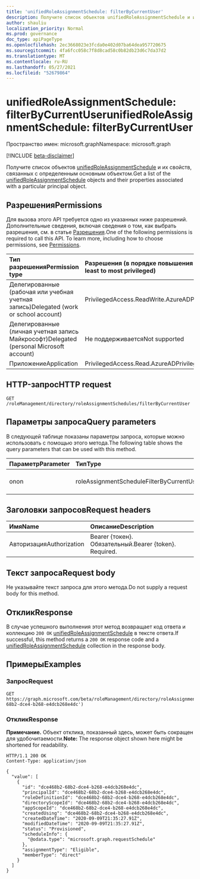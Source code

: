 ```yaml
---
title: 'unifiedRoleAssignmentSchedule: filterByCurrentUser'
description: Получите список объектов unifiedRoleAssignmentSchedule и их свойств, отфильтрованных определенным пользователем
author: shauliu
localization_priority: Normal
ms.prod: governance
doc_type: apiPageType
ms.openlocfilehash: 2ec3668023e3fcda0e402d07ba64dea957720675
ms.sourcegitcommit: 4fa6fcc058c7f8d8cad58c0b82db23d6c7da37d2
ms.translationtype: MT
ms.contentlocale: ru-RU
ms.lasthandoff: 05/27/2021
ms.locfileid: "52679864"
---
```

# <a name="unifiedroleassignmentschedule-filterbycurrentuser"></a><span data-ttu-id="65eb6-103">unifiedRoleAssignmentSchedule: filterByCurrentUser</span><span class="sxs-lookup"><span data-stu-id="65eb6-103">unifiedRoleAssignmentSchedule: filterByCurrentUser</span></span>
<span data-ttu-id="65eb6-104">Пространство имен: microsoft.graph</span><span class="sxs-lookup"><span data-stu-id="65eb6-104">Namespace: microsoft.graph</span></span>

[!INCLUDE [beta-disclaimer](../../includes/beta-disclaimer.md)]

<span data-ttu-id="65eb6-105">Получите список объектов [unifiedRoleAssignmentSchedule](../resources/unifiedRoleAssignmentSchedule.md) и их свойств, связанных с определенным основным объектом.</span><span class="sxs-lookup"><span data-stu-id="65eb6-105">Get a list of the [unifiedRoleAssignmentSchedule](../resources/unifiedRoleAssignmentSchedule.md) objects and their properties associated with a particular principal object.</span></span>

## <a name="permissions"></a><span data-ttu-id="65eb6-106">Разрешения</span><span class="sxs-lookup"><span data-stu-id="65eb6-106">Permissions</span></span>
<span data-ttu-id="65eb6-p101">Для вызова этого API требуется одно из указанных ниже разрешений. Дополнительные сведения, включая сведения о том, как выбрать разрешения, см. в статье [Разрешения](/graph/permissions-reference).</span><span class="sxs-lookup"><span data-stu-id="65eb6-p101">One of the following permissions is required to call this API. To learn more, including how to choose permissions, see [Permissions](/graph/permissions-reference).</span></span>

|<span data-ttu-id="65eb6-109">Тип разрешения</span><span class="sxs-lookup"><span data-stu-id="65eb6-109">Permission type</span></span>|<span data-ttu-id="65eb6-110">Разрешения (в порядке повышения привилегий)</span><span class="sxs-lookup"><span data-stu-id="65eb6-110">Permissions (from least to most privileged)</span></span>|
|:---|:---|
|<span data-ttu-id="65eb6-111">Делегированные (рабочая или учебная учетная запись)</span><span class="sxs-lookup"><span data-stu-id="65eb6-111">Delegated (work or school account)</span></span>|<span data-ttu-id="65eb6-112">PrivilegedAccess.ReadWrite.AzureAD</span><span class="sxs-lookup"><span data-stu-id="65eb6-112">PrivilegedAccess.ReadWrite.AzureAD</span></span>|
|<span data-ttu-id="65eb6-113">Делегированные (личная учетная запись Майкрософт)</span><span class="sxs-lookup"><span data-stu-id="65eb6-113">Delegated (personal Microsoft account)</span></span>|<span data-ttu-id="65eb6-114">Не поддерживается</span><span class="sxs-lookup"><span data-stu-id="65eb6-114">Not supported</span></span>|
|<span data-ttu-id="65eb6-115">Приложение</span><span class="sxs-lookup"><span data-stu-id="65eb6-115">Application</span></span>|<span data-ttu-id="65eb6-116">PrivilegedAccess.Read.AzureAD</span><span class="sxs-lookup"><span data-stu-id="65eb6-116">PrivilegedAccess.Read.AzureAD</span></span>|

## <a name="http-request"></a><span data-ttu-id="65eb6-117">HTTP-запрос</span><span class="sxs-lookup"><span data-stu-id="65eb6-117">HTTP request</span></span>

<!-- {
  "blockType": "ignored"
}
-->
``` http
GET /roleManagement/directory/roleAssignmentSchedules/filterByCurrentUser
```

## <a name="query-parameters"></a><span data-ttu-id="65eb6-118">Параметры запроса</span><span class="sxs-lookup"><span data-stu-id="65eb6-118">Query parameters</span></span>
<span data-ttu-id="65eb6-119">В следующей таблице показаны параметры запроса, которые можно использовать с помощью этого метода.</span><span class="sxs-lookup"><span data-stu-id="65eb6-119">The following table shows the query parameters that can be used with this method.</span></span>

|<span data-ttu-id="65eb6-120">Параметр</span><span class="sxs-lookup"><span data-stu-id="65eb6-120">Parameter</span></span>|<span data-ttu-id="65eb6-121">Тип</span><span class="sxs-lookup"><span data-stu-id="65eb6-121">Type</span></span>|<span data-ttu-id="65eb6-122">Описание</span><span class="sxs-lookup"><span data-stu-id="65eb6-122">Description</span></span>|
|:---|:---|:---|
|<span data-ttu-id="65eb6-123">on</span><span class="sxs-lookup"><span data-stu-id="65eb6-123">on</span></span>|<span data-ttu-id="65eb6-124">roleAssignmentScheduleFilterByCurrentUserOptions</span><span class="sxs-lookup"><span data-stu-id="65eb6-124">roleAssignmentScheduleFilterByCurrentUserOptions</span></span>|<span data-ttu-id="65eb6-125">Id текущего пользователя.</span><span class="sxs-lookup"><span data-stu-id="65eb6-125">Id of the current user.</span></span>|


## <a name="request-headers"></a><span data-ttu-id="65eb6-126">Заголовки запросов</span><span class="sxs-lookup"><span data-stu-id="65eb6-126">Request headers</span></span>
|<span data-ttu-id="65eb6-127">Имя</span><span class="sxs-lookup"><span data-stu-id="65eb6-127">Name</span></span>|<span data-ttu-id="65eb6-128">Описание</span><span class="sxs-lookup"><span data-stu-id="65eb6-128">Description</span></span>|
|:---|:---|
|<span data-ttu-id="65eb6-129">Авторизация</span><span class="sxs-lookup"><span data-stu-id="65eb6-129">Authorization</span></span>|<span data-ttu-id="65eb6-p102">Bearer {токен}. Обязательный.</span><span class="sxs-lookup"><span data-stu-id="65eb6-p102">Bearer {token}. Required.</span></span>|

## <a name="request-body"></a><span data-ttu-id="65eb6-132">Текст запроса</span><span class="sxs-lookup"><span data-stu-id="65eb6-132">Request body</span></span>
<span data-ttu-id="65eb6-133">Не указывайте текст запроса для этого метода.</span><span class="sxs-lookup"><span data-stu-id="65eb6-133">Do not supply a request body for this method.</span></span>

## <a name="response"></a><span data-ttu-id="65eb6-134">Отклик</span><span class="sxs-lookup"><span data-stu-id="65eb6-134">Response</span></span>

<span data-ttu-id="65eb6-135">В случае успешного выполнения этот метод возвращает код ответа и коллекцию `200 OK` [unifiedRoleAssignmentSchedule](../resources/unifiedroleassignmentschedule.md) в тексте ответа.</span><span class="sxs-lookup"><span data-stu-id="65eb6-135">If successful, this method returns a `200 OK` response code and a [unifiedRoleAssignmentSchedule](../resources/unifiedroleassignmentschedule.md) collection in the response body.</span></span>

## <a name="examples"></a><span data-ttu-id="65eb6-136">Примеры</span><span class="sxs-lookup"><span data-stu-id="65eb6-136">Examples</span></span>

### <a name="request"></a><span data-ttu-id="65eb6-137">Запрос</span><span class="sxs-lookup"><span data-stu-id="65eb6-137">Request</span></span>
<!-- {
  "blockType": "request",
  "name": "unifiedroleassignmentschedule_filterbycurrentuser"
}
-->
``` http
GET https://graph.microsoft.com/beta/roleManagement/directory/roleAssignmentSchedules/filterByCurrentUser(on='dce468b2-68b2-dce4-b268-e4dcb268e4dc')
```


### <a name="response"></a><span data-ttu-id="65eb6-138">Отклик</span><span class="sxs-lookup"><span data-stu-id="65eb6-138">Response</span></span>
<span data-ttu-id="65eb6-139">**Примечание.** Объект отклика, показанный здесь, может быть сокращен для удобочитаемости.</span><span class="sxs-lookup"><span data-stu-id="65eb6-139">**Note:** The response object shown here might be shortened for readability.</span></span>
<!-- {
  "blockType": "response",
  "truncated": true,
  "@odata.type": "Collection(microsoft.graph.unifiedRoleAssignmentSchedule)"
}
-->
``` http
HTTP/1.1 200 OK
Content-Type: application/json

{
  "value": [
    {
      "id": "dce468b2-68b2-dce4-b268-e4dcb268e4dc",
      "principalId": "dce468b2-68b2-dce4-b268-e4dcb268e4dc",
      "roleDefinitionId": "dce468b2-68b2-dce4-b268-e4dcb268e4dc",
      "directoryScopeId": "dce468b2-68b2-dce4-b268-e4dcb268e4dc",
      "appScopeId": "dce468b2-68b2-dce4-b268-e4dcb268e4dc",
      "createdUsing": "dce468b2-68b2-dce4-b268-e4dcb268e4dc",
      "createdDateTime": "2020-09-09T21:35:27.91Z",
      "modifiedDateTime": "2020-09-09T21:35:27.91Z",
      "status": "Provisioned",
      "scheduleInfo": {
        "@odata.type": "microsoft.graph.requestSchedule"
      },
      "assignmentType": "Eligible",
      "memberType": "direct"
    }
  ]
}
```

